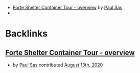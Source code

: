 - [Forte Shelter Container Tour - overview](<Forte Shelter Container Tour - overview.md>) by [Paul Sas](<Paul Sas.md>)
- 

# Backlinks
## [Forte Shelter Container Tour - overview](<Forte Shelter Container Tour - overview.md>)
- by [Paul Sas](<Paul Sas.md>) contributed [August 13th, 2020](<August 13th, 2020.md>)

